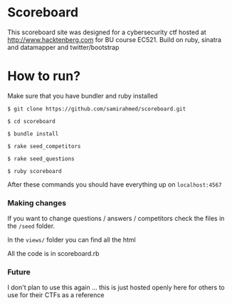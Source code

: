 # Scoreboard

This scoreboard site was designed for a cybersecurity ctf hosted at http://www.hacktenberg.com for BU course EC521.  Build on ruby, sinatra and datamapper and twitter/bootstrap

# How to run? 

Make sure that you have bundler and ruby installed

```
$ git clone https://github.com/samirahmed/scoreboard.git

$ cd scoreboard

$ bundle install

$ rake seed_competitors

$ rake seed_questions

$ ruby scoreboard

```

After these commands you should have everything up on `localhost:4567`


### Making changes

If you want to change questions / answers / competitors check the files in the 
`/seed` folder.

In the `views/` folder you can find all the html

All the code is in scoreboard.rb

### Future

I don't plan to use this again ... this is just hosted openly here for others to use for their CTFs as a reference
